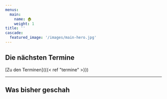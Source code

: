 ```yaml
---
menus:
  main:
    name: 🏠
    weight: 1
title: ''
cascade:
  featured_image: '/images/main-hero.jpg'
---
```

## Die nächsten Termine

[Zu den Terminen]({{< ref "termine" >}})

---

## Was bisher geschah

<!---
Posts are rendered via mainSections = ["berichte"] in hugo.toml
-->
